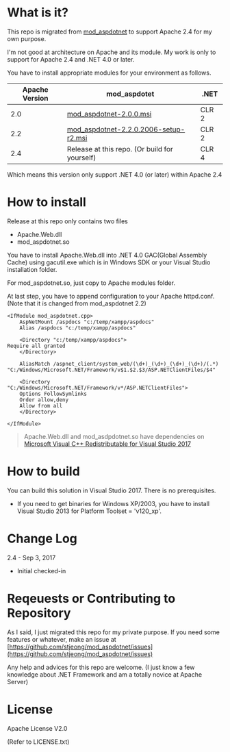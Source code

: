 What is it?
================================

This repo is migrated from [mod_aspdotnet](https://sourceforge.net/projects/mod-aspdotnet/) to support Apache 2.4 for my own purpose.

I'm not good at architecture on Apache and its module. My work is only to support for Apache 2.4 and .NET 4.0 or later.

You have to install appropriate modules for your environment as follows.

| Apache Version | mod_aspdotet                          | .NET  |
|----------------|---------------------------------------|-------|
| 2.0            | [mod_aspdotnet-2.0.0.msi](https://archive.apache.org/dist/httpd/mod_aspdotnet/mod_aspdotnet-2.0.0.msi)               | CLR 2 |
| 2.2            | [mod_aspdotnet-2.2.0.2006-setup-r2.msi](http://sourceforge.net/project/platformdownload.php?group_id=175077) | CLR 2 |
| 2.4            | Release at this repo. (Or build for yourself)                         | CLR 4 |

Which means this version only support .NET 4.0 (or later) within Apache 2.4


How to install
================================

Release at this repo only contains two files
* Apache.Web.dll
* mod_aspdotnet.so

You have to install Apache.Web.dll into .NET 4.0 GAC(Global Assembly Cache) using gacutil.exe which is in Windows SDK or your Visual Studio installation folder.

For mod_aspdotnet.so, just copy to Apache modules folder.

At last step, you have to append configuration to your Apache httpd.conf. (Note that it is changed from mod_aspdotnet 2.2)

```
<IfModule mod_aspdotnet.cpp>
    AspNetMount /aspdocs "c:/temp/xampp/aspdocs"
    Alias /aspdocs "c:/temp/xampp/aspdocs"

    <Directory "c:/temp/xampp/aspdocs">
Require all granted
    </Directory>

    AliasMatch /aspnet_client/system_web/(\d+)_(\d+)_(\d+)_(\d+)/(.*) "C:/Windows/Microsoft.NET/Framework/v$1.$2.$3/ASP.NETClientFiles/$4"

    <Directory "C:/Windows/Microsoft.NET/Framework/v*/ASP.NETClientFiles">
    Options FollowSymlinks
    Order allow,deny
    Allow from all
    </Directory>

</IfModule>
```

> Apache.Web.dll and mod_asdpdotnet.so have dependencies on [Microsoft Visual C++ Redistributable for Visual Studio 2017](https://www.visualstudio.com/downloads/)


How to build
================================
You can build this solution in Visual Studio 2017. There is no prerequisites.

* If you need to get binaries for Windows XP/2003, you have to install Visual Studio 2013 for Platform Toolset = 'v120_xp'.

Change Log
================================

2.4 - Sep 3, 2017

* Initial checked-in


Reqeuests or Contributing to Repository
================================
As I said, I just migrated this repo for my private purpose. If you need some features or whatever, make an issue at [https://github.com/stjeong/mod_aspdotnet/issues](https://github.com/stjeong/mod_aspdotnet/issues)

Any help and advices for this repo are welcome. (I just know a few knowledge about .NET Framework and am a totally novice at Apache Server)

License
================================
Apache License V2.0

(Refer to LICENSE.txt)